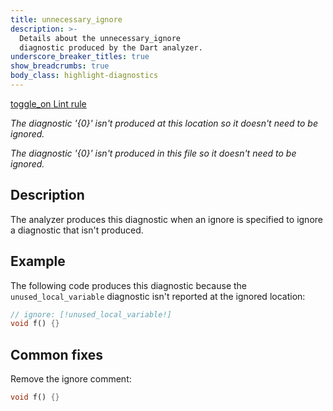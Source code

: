 ```yaml
---
title: unnecessary_ignore
description: >-
  Details about the unnecessary_ignore
  diagnostic produced by the Dart analyzer.
underscore_breaker_titles: true
show_breadcrumbs: true
body_class: highlight-diagnostics
---
```


<div class="tags">
  <a class="tag-label"
      href="/tools/linter-rules/unnecessary_ignore"
      title="Learn about the lint rule that enables this diagnostic."
      aria-label="Learn about the lint rule that enables this diagnostic."
      target="_blank">
    <span class="material-symbols" aria-hidden="true">toggle_on</span>
    <span>Lint rule</span>
  </a>
</div>

_The diagnostic '{0}' isn't produced at this location so it doesn't need to be
ignored._

_The diagnostic '{0}' isn't produced in this file so it doesn't need to be
ignored._

## Description

The analyzer produces this diagnostic when an ignore is specified to
ignore a diagnostic that isn't produced.

## Example

The following code produces this diagnostic because the
`unused_local_variable` diagnostic isn't reported at the ignored location:

```dart
// ignore: [!unused_local_variable!]
void f() {}
```

## Common fixes

Remove the ignore comment:

```dart
void f() {}
```
